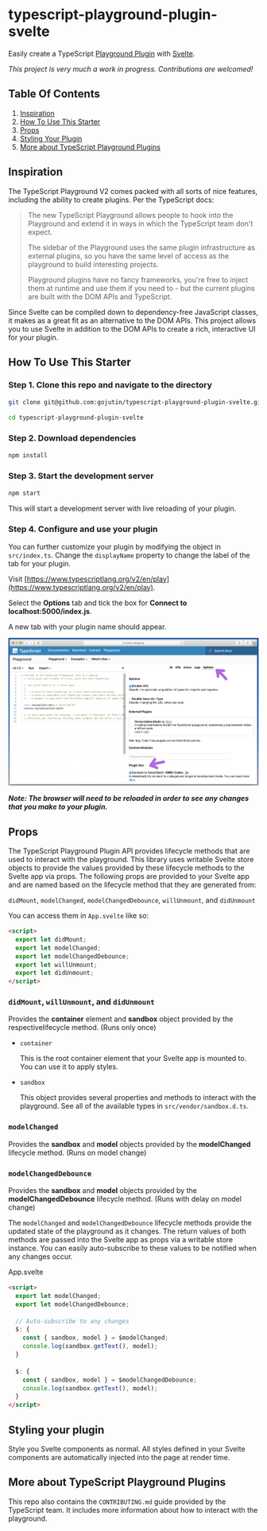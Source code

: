 # typescript-playground-plugin-svelte

Easily create a TypeScript [Playground Plugin](https://www.typescriptlang.org/v2/dev/playground-plugins/) with [Svelte](https://svelte.dev/).

_This project is very much a work in progress. Contributions are welcomed!_

## Table Of Contents

1. [Inspiration](#inspiration)
2. [How To Use This Starter](#how-to-use-this-starter)
3. [Props](#props)
4. [Styling Your Plugin](#styling-your-plugin)
5. [More about TypeScript Playground Plugins](#more-about-typescript-playground-plugins)

## Inspiration

The TypeScript Playground V2 comes packed with all sorts of nice features, including the ability to create plugins. Per the TypeScript docs:

> The new TypeScript Playground allows people to hook into the Playground and extend it in ways in which the TypeScript team don't expect.
>
> The sidebar of the Playground uses the same plugin infrastructure as external plugins, so you have the same level of access as the playground to build interesting projects.
>
> Playground plugins have no fancy frameworks, you're free to inject them at runtime and use them if you need to - but the current plugins are built with the DOM APIs and TypeScript.

Since Svelte can be compiled down to dependency-free JavaScript classes, it makes as a great fit as an alternative to the DOM APIs. This project allows you to use Svelte in addition to the DOM APIs to create a rich, interactive UI for your plugin.

## How To Use This Starter

### Step 1. Clone this repo and navigate to the directory

```sh
git clone git@github.com:gojutin/typescript-playground-plugin-svelte.git
```

```sh
cd typescript-playground-plugin-svelte
```

### Step 2. Download dependencies

```sh
npm install
```

### Step 3. Start the development server

```sh
npm start
```

This will start a development server with live reloading of your plugin.

### Step 4. Configure and use your plugin

You can further customize your plugin by modifying the object in `src/index.ts`. Change the `displayName` property to change the label of the tab for your plugin.

Visit [https://www.typescriptlang.org/v2/en/play](https://www.typescriptlang.org/v2/en/play).

Select the **Options** tab and tick the box for **Connect to localhost:5000/index.js**.

A new tab with your plugin name should appear.

<img src="./screenshot.png" style="max-width: 100%;"/>

**_Note: The browser will need to be reloaded in order to see any changes that you make to your plugin._**

## Props

The TypeScript Playground Plugin API provides lifecycle methods that are used to interact with the playground. This library uses writable Svelte store objects to provide the values provided by these lifecycle methods to the Svelte app via props. The following props are provided to your Svelte app and are named based on the lifecycle method that they are generated from:

`didMount`, `modelChanged`, `modelChangedDebounce`, `willUnmount`, and `didUnmount`

You can access them in `App.svelte` like so:

```html
<script>
  export let didMount;
  export let modelChanged;
  export let modelChangedDebounce;
  export let willUnmount;
  export let didUnmount;
</script>
```

### `didMount`, `willUnmount`, and `didUnmount`

Provides the **container** element and **sandbox** object provided by the respectivelifecycle method. (Runs only once)

- `container`

  This is the root container element that your Svelte app is mounted to. You can use it to apply styles.

- `sandbox`

  This object provides several properties and methods to interact with the playground. See all of the available types in `src/vendor/sandbox.d.ts`.

### `modelChanged`

Provides the **sandbox** and **model** objects provided by the **modelChanged** lifecycle method. (Runs on model change)

### `modelChangedDebounce`

Provides the **sandbox** and **model** objects provided by the **modelChangedDebounce** lifecycle method. (Runs with delay on model change)

The `modelChanged` and `modelChangedDebounce` lifecycle methods provide the updated state of the playground as it changes. The return values of both methods are passed into the Svelte app as props via a writable store instance. You can easily auto-subscribe to these values to be notified when any changes occur.

App.svelte

```html
<script>
  export let modelChanged;
  export let modelChangedDebounce;

  // Auto-subscribe to any changes
  $: {
    const { sandbox, model } = $modelChanged;
    console.log(sandbox.getText(), model);
  }

  $: {
    const { sandbox, model } = $modelChangedDebounce;
    console.log(sandbox.getText(), model);
  }
</script>
```

## Styling your plugin

Style you Svelte components as normal. All styles defined in your Svelte components are automatically injected into the page at render time.

## More about TypeScript Playground Plugins

This repo also contains the `CONTRIBUTING.md` guide provided by the TypeScript team. It includes more information about how to interact with the playground.

